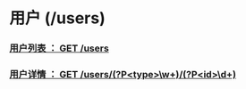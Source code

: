 # 用户 (/users)
### [用户列表 ： GET /users](GET.md)
### [用户详情 ： GET /users/(?P&lt;type&gt;\w+)/(?P&lt;id&gt;\d+)](grUHMHMwKlkYAavz-Oif3w/GET_P5wb8cYuHWKc8sbkz-m1vQ.md)

